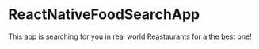 # ReactNativeFoodSearchApp
This app is searching for you in real world Reastaurants for a the best one!
